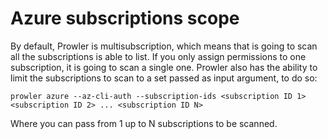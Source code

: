 # Azure subscriptions scope

By default, Prowler is multisubscription, which means that is going to scan all the subscriptions is able to list. If you only assign permissions to one subscription, it is going to scan a single one.
Prowler also has the ability to limit the subscriptions to scan to a set passed as input argument, to do so:

```console
prowler azure --az-cli-auth --subscription-ids <subscription ID 1> <subscription ID 2> ... <subscription ID N>
```

Where you can pass from 1 up to N subscriptions to be scanned.

